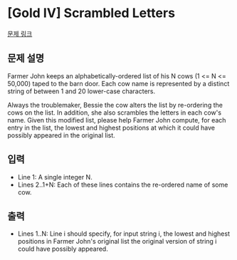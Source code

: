 # [Gold IV] Scrambled Letters

[문제 링크](https://www.acmicpc.net/problem/5867) 

## 문제 설명

<p>Farmer John keeps an alphabetically-ordered list of his N cows (1 <= N <= 50,000) taped to the barn door.  Each cow name is represented by a distinct string of between 1 and 20 lower-case characters.</p><p>Always the troublemaker, Bessie the cow alters the list by re-ordering the cows on the list.  In addition, she also scrambles the letters in each cow's name.  Given this modified list, please help Farmer John compute, for each entry in the list, the lowest and highest positions at which it could have possibly appeared in the original list.</p>

## 입력 

 <ul><li>Line 1: A single integer N.</li><li>Lines 2..1+N: Each of these lines contains the re-ordered name of some cow.</li></ul>

## 출력 

 <ul><li>Lines 1..N: Line i should specify, for input string i, the lowest and highest positions in Farmer John's original list the original version of string i could have possibly appeared.</li></ul>

